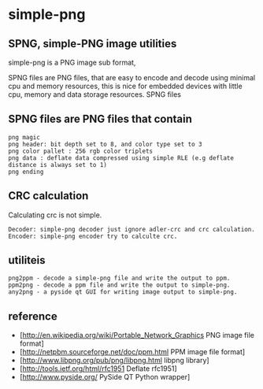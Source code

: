 simple-png
==========

SPNG, simple-PNG image utilities
--------------------------------
simple-png is a PNG image sub format,

SPNG files are PNG files, that are easy to encode and decode using minimal cpu and memory resources, this is nice for embedded devices with little cpu, memory and data storage resources.
SPNG files

SPNG files are PNG files that contain
-------------------------------------
    png magic
    png header: bit depth set to 8, and color type set to 3
    png color pallet : 256 rgb color triplets
    png data : deflate data compressed using simple RLE (e.g deflate distance is always set to 1)
    png ending 

CRC calculation
---------------
Calculating crc is not simple.

    Decoder: simple-png decoder just ignore adler-crc and crc calculation.
    Encoder: simple-png encoder try to calculte crc. 

utiliteis
---------
    png2ppm - decode a simple-png file and write the output to ppm.
    ppm2png - decode a ppm file and write the output to simple-png.
    any2png - a pyside qt GUI for writing image output to simple-png. 

reference
---------
  * [http://en.wikipedia.org/wiki/Portable_Network_Graphics PNG image file format]
  * [http://netpbm.sourceforge.net/doc/ppm.html PPM image file format]
  * [http://www.libpng.org/pub/png/libpng.html libpng library]
  * [http://tools.ietf.org/html/rfc1951 Deflate rfc1951]
  * [http://www.pyside.org/ PySide QT Python wrapper]

